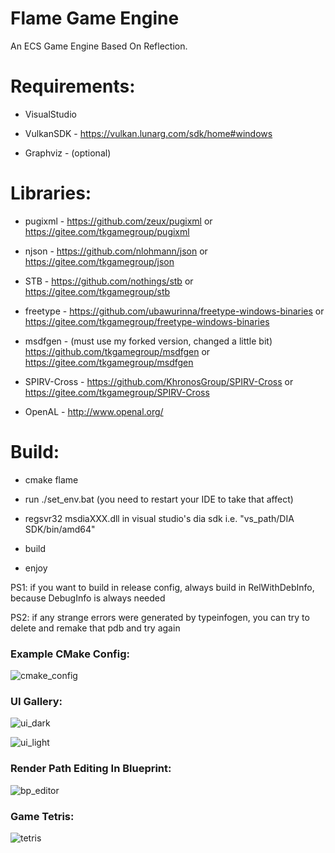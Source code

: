 # Flame Game Engine
An ECS Game Engine Based On Reflection.

# Requirements:

- VisualStudio

- VulkanSDK     - https://vulkan.lunarg.com/sdk/home#windows

- Graphviz      - (optional)
  
# Libraries:

- pugixml       - https://github.com/zeux/pugixml or https://gitee.com/tkgamegroup/pugixml

- njson         - https://github.com/nlohmann/json or https://gitee.com/tkgamegroup/json

- STB           - https://github.com/nothings/stb or https://gitee.com/tkgamegroup/stb
  
- freetype      - https://github.com/ubawurinna/freetype-windows-binaries or https://gitee.com/tkgamegroup/freetype-windows-binaries

- msdfgen       - (must use my forked version, changed a little bit) https://github.com/tkgamegroup/msdfgen or https://gitee.com/tkgamegroup/msdfgen

- SPIRV-Cross   - https://github.com/KhronosGroup/SPIRV-Cross or https://gitee.com/tkgamegroup/SPIRV-Cross

- OpenAL        - http://www.openal.org/

# Build:

- cmake flame

- run ./set_env.bat (you need to restart your IDE to take that affect)

- regsvr32 msdiaXXX.dll in visual studio's dia sdk i.e. "vs_path/DIA SDK/bin/amd64"

- build
  
- enjoy

PS1: if you want to build in release config, always build in RelWithDebInfo, because DebugInfo is always needed

PS2: if any strange errors were generated by typeinfogen, you can try to delete and remake that pdb and try again

### Example CMake Config:
![cmake_config](https://github.com/tkgamegroup/flame/blob/master/screenshots/cmake_config.png)

### UI Gallery:
![ui_dark](https://github.com/tkgamegroup/flame/blob/master/screenshots/ui_dark.png)

![ui_light](https://github.com/tkgamegroup/flame/blob/master/screenshots/ui_light.png)
### Render Path Editing In Blueprint:
![bp_editor](https://github.com/tkgamegroup/flame/blob/master/screenshots/bp_editor.png)
### Game Tetris:
![tetris](https://github.com/tkgamegroup/flame/blob/master/screenshots/tetris.png)
